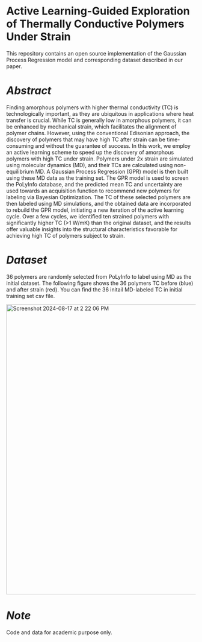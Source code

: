 # **Active Learning-Guided Exploration of Thermally Conductive Polymers Under Strain**

This repository contains an open source implementation of the Gaussian Process Regression model and corresponding dataset described in our paper. 

 # **_Abstract_**

Finding amorphous polymers with higher thermal conductivity (TC) is technologically important, as they are ubiquitous in applications where heat transfer is crucial. While TC is generally low in amorphous polymers, it can be enhanced by mechanical strain, which facilitates the alignment of polymer chains. However, using the conventional Edisonian approach, the discovery of polymers that may have high TC after strain can be time-consuming and without the guarantee of success. In this work, we employ an active learning scheme to speed up the discovery of amorphous polymers with high TC under strain. Polymers under 2x strain are simulated using molecular dynamics (MD), and their TCs are calculated using non-equilibrium MD. A Gaussian Process Regression (GPR) model is then built using these MD data as the training set. The GPR model is used to screen the PoLyInfo database, and the predicted mean TC and uncertainty are used towards an acquisition function to recommend new polymers for labeling via Bayesian Optimization. The TC of these selected polymers are then labeled using MD simulations, and the obtained data are incorporated to rebuild the GPR model, initiating a new iteration of the active learning cycle. Over a few cycles, we identified ten strained polymers with significantly higher TC (>1 W/mK) than the original dataset, and the results offer valuable insights into the structural characteristics favorable for achieving high TC of polymers subject to strain.


 # **_Dataset_**

36 polymers are  randomly selected from PoLyInfo to label using MD as the initial dataset. The following figure shows the 36 polymers TC before (blue) and after strain (red). You can find the 36 initail MD-labeled TC in initial training set csv file.

<img width="769" alt="Screenshot 2024-08-17 at 2 22 06 PM" src="https://github.com/user-attachments/assets/d882d8e0-68d5-4cf9-9ca6-09492cd2df8a">


 # **_Note_**

Code and data for academic purpose only.
